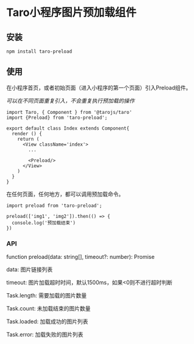# Taro小程序图片预加载组件

## 安装
```
npm install taro-preload
```

## 使用
在小程序首页，或者初始页面（进入小程序的第一个页面）引入Preload组件。

_可以在不同页面重复引入，不会重复执行预加载的操作_
```tsx
import Taro, { Component } from '@tarojs/taro'
import {Preload} from 'taro-preload';

export default class Index extends Component{
  render () {
    return (
      <View className='index'>
        ...

        <Preload/>
      </View>
    )
  }
}
```

在任何页面，任何地方，都可以调用预加载命令。
```tsx
import preload from 'taro-preload';

preload(['img1', 'img2']).then(() => {
  console.log('预加载结束')
})
```

### API
function preload(data: string[], timeout?: number): Promise<Task>

data: 图片链接列表

timeout: 图片加载超时时间，默认1500ms，如果<0则不进行超时判断

Task.length: 需要加载的图片数量

Task.count: 未加载结束的图片数量

Task.loaded: 加载成功的图片列表

Task.error: 加载失败的图片列表
